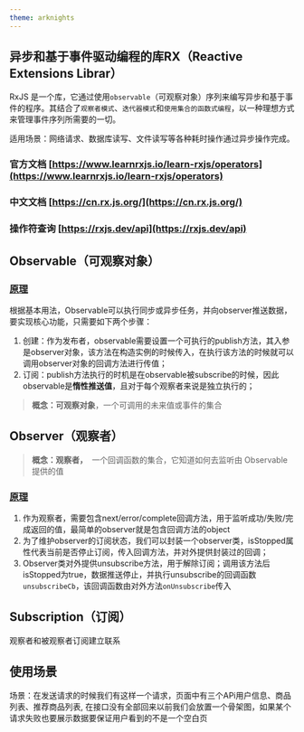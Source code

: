 ```yaml
---
theme: arknights
---
```

## 异步和基于事件驱动编程的库RX（Reactive Extensions Librar）

RxJS 是一个库，它通过使用`observable`（可观察对象）序列来编写异步和基于事件的程序。其结合了`观察者模式`、`迭代器模式`和`使用集合的函数式编程`，以一种理想方式来管理事件序列所需要的一切。

适用场景：网络请求、数据库读写、文件读写等各种耗时操作通过异步操作完成。

### 官方文档 [https://www.learnrxjs.io/learn-rxjs/operators](https://www.learnrxjs.io/learn-rxjs/operators)

### 中文文档 [https://cn.rx.js.org/](https://cn.rx.js.org/)

### 操作符查询 [https://rxjs.dev/api](https://rxjs.dev/api)

## Observable（可观察对象）

### [原理](https://github.com/Tecode/front-end_learning/blob/master/Webpack/rxjs/src/observable.js)

根据基本用法，Observable可以执行同步或异步任务，并向observer推送数据，要实现核心功能，只需要如下两个步骤：

1.  创建：作为发布者，observable需要设置一个可执行的publish方法，其入参是observer对象，该方法在构造实例的时候传入，在执行该方法的时候就可以调用observer对象的回调方法进行传值；
1.  订阅：publish方法执行的时机是在observable被subscribe的时候，因此observable是**惰性推送值**，且对于每个观察者来说是独立执行的；


> **概念：可观察对象**，一个可调用的未来值或事件的集合


## Observer（观察者）

> **概念：观察者，**  一个回调函数的集合，它知道如何去监听由 Observable 提供的值

### [原理](https://github.com/Tecode/front-end_learning/blob/master/Webpack/rxjs/src/observer.js)

1.  作为观察者，需要包含next/error/complete回调方法，用于监听成功/失败/完成返回的值，最简单的observer就是包含回调方法的object
1.  为了维护observer的订阅状态，我们可以封装一个observer类，isStopped属性代表当前是否停止订阅，传入回调方法，并对外提供封装过的回调；
1.  Observer类对外提供unsubscribe方法，用于解除订阅；调用该方法后isStopped为true，数据推送停止，并执行unsubscribe的回调函数`unsubscribeCb`，该回调函数由对外方法`onUnsubscribe`传入


## Subscription（订阅）

观察者和被观察者订阅建立联系


## 使用场景

场景：在发送请求的时候我们有这样一个请求，页面中有三个APi用户信息、商品列表、推荐商品列表,
在接口没有全部回来以前我们会放置一个骨架图，如果某个请求失败也要展示数据要保证用户看到的不是一个空白页
